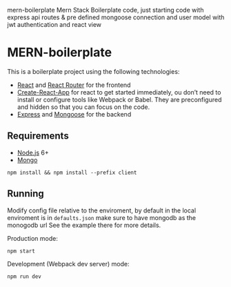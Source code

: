 mern-boilerplate
Mern Stack Boilerplate code, just starting code with express api routes & pre defined mongoose connection and user model with jwt authentication and react view

# MERN-boilerplate

This is a boilerplate project using the following technologies:
- [React](https://facebook.github.io/react/) and [React Router](https://reacttraining.com/react-router/) for the frontend
- [Create-React-App](https://github.com/facebook/create-react-app) for react to get started immediately, ou don’t need to install or configure tools like Webpack or Babel. They are preconfigured and hidden so that you can focus on the code. 
- [Express](http://expressjs.com/) and [Mongoose](http://mongoosejs.com/) for the backend

## Requirements
- [Node.js](https://nodejs.org/en/) 6+
- [Mongo](https://www.mongodb.com/)

```shell
npm install && npm install --prefix client
```

## Running

Modify config file relative to the enviroment, by default in the local enviroment is in `defaults.json` make sure to have mongodb as the monogodb url See the example there for more details.

Production mode:

```shell
npm start
```

Development (Webpack dev server) mode:

```shell
npm run dev
```